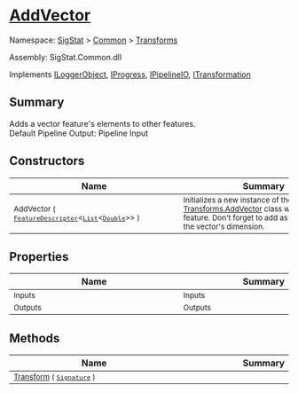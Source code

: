 # [AddVector](./AddVector.md)

Namespace: [SigStat]() > [Common](./../README.md) > [Transforms](./README.md)

Assembly: SigStat.Common.dll

Implements [ILoggerObject](./../ILoggerObject.md), [IProgress](./../Helpers/IProgress.md), [IPipelineIO](./../Pipeline/IPipelineIO.md), [ITransformation](./../ITransformation.md)

## Summary
Adds a vector feature's elements to other features.  <br>Default Pipeline Output: Pipeline Input

## Constructors

| Name | Summary | 
| --- | --- | 
| <sub>AddVector ( [`FeatureDescriptor`](./../FeatureDescriptor-1.md)\<[`List`](https://docs.microsoft.com/en-us/dotnet/api/System.Collections.Generic.List-1)\<[`Double`](https://docs.microsoft.com/en-us/dotnet/api/System.Double)>> )</sub><div style="width: 290px"> | <sub>Initializes a new instance of the [Transforms.AddVector](https://github.com/hargitomi97/sigstat/blob/master/docs/md/SigStat/Common/Transforms/AddVector.md) class with a vector feature.  Don't forget to add as many Inputs as the vector's dimension.</sub><div style="width: 290px"> | <br>


## Properties

| Name | Summary | 
| --- | --- | 
| <sub>Inputs</sub><div style="width: 290px"> | <sub>Inputs</sub><div style="width: 290px"> | <br>
| <sub>Outputs</sub><div style="width: 290px"> | <sub>Outputs</sub><div style="width: 290px"> | <br>


## Methods

| Name | Summary | 
| --- | --- | 
| <sub>[Transform](./Methods/AddVector-100663609.md) ( [`Signature`](./../Signature.md) )</sub><div style="width: 290px"> | <sub></sub><div style="width: 290px"> | <br>


